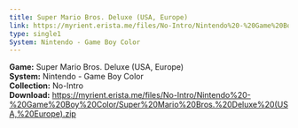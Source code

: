 ```yaml
---
title: Super Mario Bros. Deluxe (USA, Europe)
link: https://myrient.erista.me/files/No-Intro/Nintendo%20-%20Game%20Boy%20Color/Super%20Mario%20Bros.%20Deluxe%20(USA,%20Europe).zip
type: single1
System: Nintendo - Game Boy Color
---
```

<b>Game:</b> Super Mario Bros. Deluxe (USA, Europe)<br>
<b>System:</b> Nintendo - Game Boy Color<br>
<b>Collection:</b> No-Intro<br>
<b>Download:</b> https://myrient.erista.me/files/No-Intro/Nintendo%20-%20Game%20Boy%20Color/Super%20Mario%20Bros.%20Deluxe%20(USA,%20Europe).zip